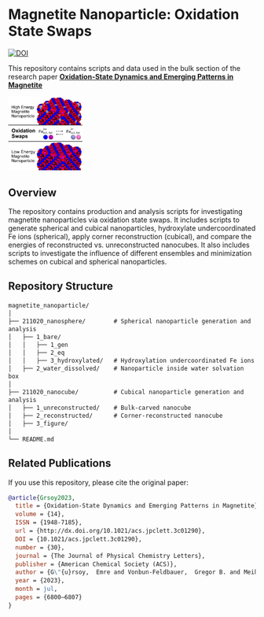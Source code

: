 # Magnetite Nanoparticle: Oxidation State Swaps

[![DOI](https://img.shields.io/badge/DOI-10.1021/acs.jpclett.3c01290-blue)](https://pubs.acs.org/doi/full/10.1021/acs.jpclett.3c01290)  

This repository contains scripts and data used in the bulk section of the research paper [**Oxidation-State Dynamics and Emerging Patterns in Magnetite**](https://pubs.acs.org/doi/full/10.1021/acs.jpclett.3c01290)

[<img src="TOC2.png" alt="Table of Contents Figure" width="30%">](https://pubs.acs.org/doi/full/10.1021/acs.jpclett.3c01290) 

## Overview  
The repository contains production and analysis scripts for investigating magnetite nanoparticles via oxidation state swaps. It includes scripts to generate spherical and cubical nanoparticles, hydroxylate undercoordinated Fe ions (spherical), apply corner reconstruction (cubical), and compare the energies of reconstructed vs. unreconstructed nanocubes. It also includes scripts to investigate the influence of different ensembles and minimization schemes on cubical and spherical nanoparticles.

## Repository Structure  
```
magnetite_nanoparticle/
│
├── 211020_nanosphere/        # Spherical nanoparticle generation and analysis
│   ├── 1_bare/               
│   │   ├── 1_gen             
│   │   ├── 2_eq              
│   │   ├── 3_hydroxylated/   # Hydroxylation undercoordinated Fe ions
│   ├── 2_water_dissolved/    # Nanoparticle inside water solvation box
│
├── 211020_nanocube/          # Cubical nanoparticle generation and analysis
│   ├── 1_unreconstructed/    # Bulk-carved nanocube
│   ├── 2_reconstructed/      # Corner-reconstructed nanocube
│   ├── 3_figure/            
│ 
└── README.md                                                  
```

## Related Publications  
If you use this repository, please cite the original paper:  
```bibtex
@article{Grsoy2023,
  title = {Oxidation-State Dynamics and Emerging Patterns in Magnetite},
  volume = {14},
  ISSN = {1948-7185},
  url = {http://dx.doi.org/10.1021/acs.jpclett.3c01290},
  DOI = {10.1021/acs.jpclett.3c01290},
  number = {30},
  journal = {The Journal of Physical Chemistry Letters},
  publisher = {American Chemical Society (ACS)},
  author = {G\"{u}rsoy,  Emre and Vonbun-Feldbauer,  Gregor B. and Meißner,  Robert H.},
  year = {2023},
  month = jul,
  pages = {6800–6807}
}
```
